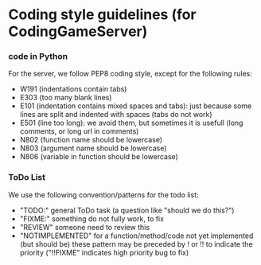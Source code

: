 # Coding style guidelines (for CodingGameServer)

### code in Python
For the server, we follow PEP8 coding style, except for the following rules:
- W191 (indentations contain tabs)
- E303 (too many blank lines)
- E101 (indentation contains mixed spaces and tabs): just because some lines are split and indented with spaces (tabs do not work)
- E501 (line too long): we avoid them, but sometimes it is usefull (long comments, or long url in comments)
- N802 (function name should be lowercase)
- N803 (argument name should be lowercase)
- N806 (variable in function should be lowercase)


### ToDo List
We use the following convention/patterns for the todo list:
- "TODO:" general ToDo task (a question like "should we do this?")
- "FIXME:" something do not fully work, to fix
- "REVIEW" someone need to review this
- "NOTIMPLEMENTED" for a function/method/code not yet implemented (but should be)
these pattern may be preceded by ! or !! to indicate the priority ("!!FIXME" indicates high priority bug to fix)

